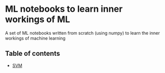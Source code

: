 # ML notebooks to learn inner workings of ML

A set of ML notebooks written from scratch (using numpy) to learn the inner workings of machine learning

## Table of contents

* [SVM](svm/)
